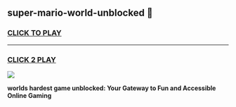 
## super-mario-world-unblocked 👋
<h3>
<a href="https://premium.freeplayer.one?title=super-mario-world-unblocked&ref=14F">CLICK TO PLAY</a></h3>
<hr>

<h3>
<a href="https://premium.freeplayer.one?title=super-mario-world-unblocked&ref=14F">CLICK 2 PLAY</a>
  
</h3>

<a href="https://premium.freeplayer.one?title=super-mario-world-unblocked&ref=12F/"><img src="https://clearcache.store/games.png"></a>


**worlds hardest game unblocked: Your Gateway to Fun and Accessible Online Gaming**
